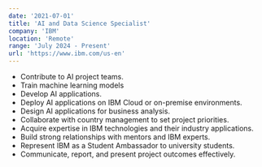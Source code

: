 ```yaml
---
date: '2021-07-01'
title: 'AI and Data Science Specialist'
company: 'IBM'
location: 'Remote'
range: 'July 2024 - Present'
url: 'https://www.ibm.com/us-en'
---
```


- Contribute to AI project teams.
- Train machine learning models
- Develop AI applications.
- Deploy AI applications on IBM Cloud or on-premise environments.
- Design AI applications for business analysis.
- Collaborate with country management to set project priorities.
- Acquire expertise in IBM technologies and their industry applications.
- Build strong relationships with mentors and IBM experts.
- Represent IBM as a Student Ambassador to university students.
- Communicate, report, and present project outcomes effectively.
